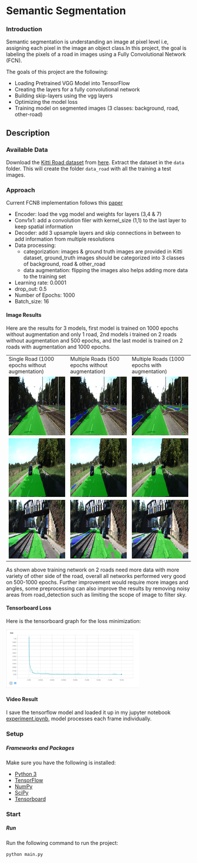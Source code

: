 # Semantic Segmentation
### Introduction

Semantic segmentation is understanding an image at pixel level i.e, assigning each pixel in the image an object class.In this project, the goal is labeling the pixels of a road in images using a Fully Convolutional Network (FCN).

The goals of this project are the following:

 * Loading Pretrained VGG Model into TensorFlow
 * Creating the layers for a fully convolutional network
 * Building skip-layers using the vgg layers
 * Optimizing the model loss
 * Training model on segmented images (3 classes: background, road, other-road)

## Description

### Available Data

Download the [Kitti Road dataset](http://www.cvlibs.net/datasets/kitti/eval_road.php) from [here](http://www.cvlibs.net/download.php?file=data_road.zip).  Extract the dataset in the `data` folder.  This will create the folder `data_road` with all the training a test images.

### Approach

Current FCN8 implementation follows this [paper](https://people.eecs.berkeley.edu/~jonlong/long_shelhamer_fcn.pdf)

* Encoder: load the vgg model and weights for layers (3,4 & 7)
* Conv1x1: add a convolution filer with kernel_size (1,1) to the last layer to keep spatial information
* Decoder: add 3 upsample layers and skip connections in between to add information from multiple resolutions
* Data processing: 
  * categorization: images & ground truth images are provided in Kitti dataset, ground_truth images should be categorized into 3 classes of background, road & other_road
  * data augmentation: flipping the images also helps adding more data to the training set
* Learning rate: 0.0001
* drop_out: 0.5
* Number of Epochs: 1000
* Batch_size: 16

#### Image Results

Here are the results for 3 models, first model is trained on 1000 epochs without augmentation and only 1 road, 2nd models i trained on 2 roads without augmentation and 500 epochs, and the last model is trained on 2 roads with augmentation and 1000 epochs.

 <table style="width:100%">
  <tr>
    <td>Single Road (1000 epochs without augmentation)</td>
    <td>Multiple Roads (500 epochs without augmentation)</td>
    <td>Multiple Roads (1000 epochs with augmentation)</td>
  </tr>
  <tr>
    <td><img src="./runs/single_road_1000_epochs/um_000001.png"height="160"/></td>
    <td><img src="./runs/multi_road_500_epochs/um_000001.png"  height="160"/></td>
    <td><img src="./runs/final_version/um_000001.png" height="160"/></td>
  </tr>
  <tr>
    <td><img src="./runs/single_road_1000_epochs/um_000044.png"  height="160"/></td>
    <td><img src="./runs/multi_road_500_epochs/um_000044.png" height="160"/></td>
    <td><img src="./runs/final_version/um_000044.png" height="160"/></td>
  </tr>
  <tr>
    <td><img src="./runs/single_road_1000_epochs/umm_000068.png" height="160"/></td>
    <td><img src="./runs/multi_road_500_epochs/umm_000068.png"  height="160"/></td>
    <td><img src="./runs/final_version/umm_000068.png"  height="160"/></td>
  </tr>
</table>

As shown above training network on 2 roads need more data with more variety of other side of the road, overall all networks performed very good on 500-1000 epochs. Further improvement would require more images and angles, some preprocessing can also improve the results by removing noisy areas from road_detection such as limiting the scope of image to filter sky.

#### Tensorboard Loss

Here is the tensorboard graph for the loss minimization:

<img src="./tensorboard.png"  height="160"/>

#### Video Result

I save the tensorflow model and loaded it up in my jupyter notebook [experiment.ipynb](https://github.com/chocolateHszd/Semantic-Segmentation/blob/master/experiment.ipynb), model processes each frame individually.

[video output]:(./video/output.mp4)



### Setup
##### Frameworks and Packages
Make sure you have the following is installed:
 - [Python 3](https://www.python.org/)
 - [TensorFlow](https://www.tensorflow.org/)
 - [NumPy](http://www.numpy.org/)
 - [SciPy](https://www.scipy.org/)
 - [Tensorboard](https://www.tensorflow.org/get_started/graph_viz)

### Start

##### Run
Run the following command to run the project:
```
python main.py
```
